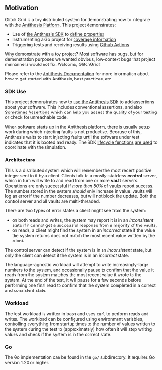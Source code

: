 ## Motivation

Glitch Grid is a toy distributed system for demonstrating how to
integrate with the [Antithesis Platform](https://antithesis.com/). This project demonstrates:

* Use of [the Antithesis SDK]((https://antithesis.com/docs/using_antithesis/sdk/overview.html#))
   to [define properties](https://antithesis.com/docs/using_antithesis/properties/)
* Instrumenting a Go project for [coverage information](https://antithesis.com/docs/instrumentation/overview.html)
* Triggering tests and receiving results using [Github Actions](https://antithesis.com/docs/using_antithesis/ci.html)

Why demonstrate with a toy project? Most software has bugs, but for demonstration purposes 
we wanted obvious, low-context bugs that project maintainers would not fix. Welcome, GlitchGrid!

Please refer to the [Antithesis Documentation](https://antithesis.com/docs/) for more information about
how to get started with Antithesis, best practices, etc.

### SDK Use

This project demonstrates how to [use the Antithesis SDK](https://github.com/search?q=repo%3Aantithesishq%2Fglitch-grid+%28Always+OR+Sometimes%29&type=code) to add assertions about your software.
This includes conventional assertions, and also [Sometimes Assertions](https://antithesis.com/docs/best_practices/sometimes_assertions.html) which can help you
assess the quality of your testing or check for unreachable code. 

When software starts up in the Antithesis platform, there is usually setup work during which
injecting faults is not productive. Because of this, Antithesis waits to start injecting
faults until the software under test indicates that it is booted and ready. The SDK
[lifecycle functions](https://antithesis.com/docs/using_antithesis/sdk/overview.html#)
[are used](https://github.com/search?q=repo%3Aantithesishq%2Fglitch-grid+SetupComplete&type=code)
to coordinate with the simulation.

### Architecture

This is a distributed system which will remember the most recent positive
integer sent to it by a client. Clients talk to a mostly-stateless **control** server,
which in turn will write to and read from one or more **vault** servers. Operations
are only successful if *more than 50%* of vaults report success. The number stored in
the system *should* only increase in value; vaults will log an error if the number
decreases, but will not block the update. Both the control server and all vaults are
multi-threaded.

There are two types of error states a client might see from the system:
* on both reads and writes, the system may report it is in an *inconsistent* state if
  it cannot get a successful response from a majority of the vaults;
* on reads, a client might find the system in an *incorrect* state if the value the
  system returns does not match the most recent value written by the client.

The control server can detect if the system is in an *inconsistent* state, but only the
client can detect if the system is in an *incorrect* state.

The language-agnostic workload will attempt to write increasingly-large numbers to the
system, and occasionally pause to confirm that the value it reads from the system
matches the most recent value it wrote to the system. At the end of the test, it will
pause for a few seconds before performing one final read to confirm that the system
completed in a correct and consistent state.

### Workload

The test workload is written in bash and uses `curl` to perform reads and writes. The workload
can be configured using environment variables, controlling everything from startup times to the
number of values written to the system during the test to (approximately) how often it will stop
writing values and check if the system is in the correct state.

### Go

The Go implementation can be found in the `go/` subdirectory. It requires Go version 1.20 or higher.
